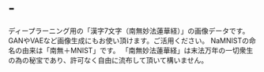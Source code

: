 # -
ディープラーニング用の「漢字7文字（南無妙法蓮華経）」の画像データです。
GANやVAEなど画像生成にもお使い頂けます。ご活用ください。
NaMNISTの命名の由来は「南無＋MNIST」です。
「南無妙法蓮華経」は末法万年の一切衆生の為の秘宝であり、許可なく自由に流布して頂いて構いません。
